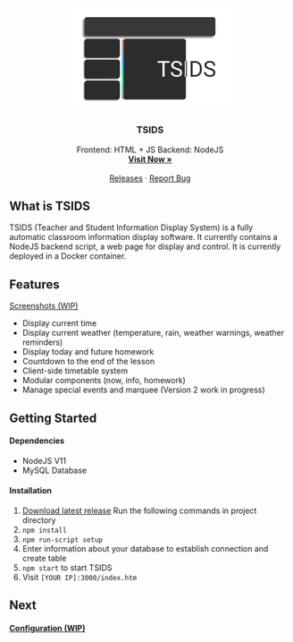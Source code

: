 <p align="center">
  <a href="https://github.com/othneildrew/Best-README-Template">
    <img src="assets/Icon.png" alt="Logo" width="300">
  </a>
  <h3 align="center">TSIDS</h3>
  <p align="center">
    Frontend: HTML + JS   Backend: NodeJS
    <br />
    <a href="http://6p4ever.website:3001"><strong>Visit Now »</strong></a>
    <br />
    <br />
    <a href="https://github.com/MisterCommand/TSIDS/releases">Releases</a>
    ·
    <a href="https://github.com/MisterCommand/TSIDS/issues">Report Bug</a>
  </p>
</p>

## What is TSIDS
TSIDS (Teacher and Student Information Display System) is a fully automatic classroom information display software. It currently contains a NodeJS backend script, a web page for display and control. It is currently deployed in a Docker container.

## Features
[Screenshots (WIP)](http://wip.com "Screenshots (WIP)")
- Display current time
- Display current weather (temperature, rain, weather warnings, weather reminders)
- Display today and future homework
- Countdown to the end of the lesson
- Client-side timetable system
- Modular components (now, info, homework)
- Manage special events and marquee (Version 2 work in progress)

## Getting Started
#### Dependencies
- NodeJS V11
- MySQL Database

#### Installation
1. [Download latest release](https://github.com/MisterCommand/TSIDS/releases "Download latest release")
Run the following commands in project directory
2. `npm install`
3. `npm run-script setup`
4. Enter information about your database to establish connection and create table
5. `npm start` to start TSIDS
6. Visit `[YOUR IP]:3000/index.htm`

## Next
#### [Configuration (WIP)](http://wip.com "Configuration (WIP)")


